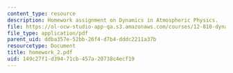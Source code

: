 ```yaml
---
content_type: resource
description: Homework assignment on Dynamics in Atmospheric Physics.
file: https://ol-ocw-studio-app-qa.s3.amazonaws.com/courses/12-810-dynamics-of-the-atmosphere-spring-2008/149c27f1d39471cb457a20738c4ecf19_homework_2.pdf
file_type: application/pdf
parent_uid: ddba357e-52bb-26f4-d7b4-dddc2211a37b
resourcetype: Document
title: homework_2.pdf
uid: 149c27f1-d394-71cb-457a-20738c4ecf19
---
```

